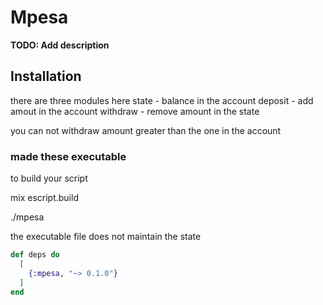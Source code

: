 # Mpesa

**TODO: Add description**

## Installation

there are three modules here
state - balance in the account
deposit - add amout in the account
withdraw - remove amount in the state

 you can not withdraw amount greater than the one in the account

### made these executable
to build your script


mix escript.build

./mpesa 


the executable file does not maintain the state



```elixir
def deps do
  [
    {:mpesa, "~> 0.1.0"}
  ]
end
```

